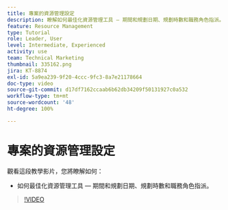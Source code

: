 ```yaml
---
title: 專案的資源管理設定
description: 瞭解如何最佳化資源管理工具 — 期間和規劃日期、規劃時數和職務角色指派。
feature: Resource Management
type: Tutorial
role: Leader, User
level: Intermediate, Experienced
activity: use
team: Technical Marketing
thumbnail: 335162.png
jira: KT-8874
exl-id: 5a9ea239-9f20-4ccc-9fc3-8a7e21178664
doc-type: video
source-git-commit: d17df7162ccaab6b62db34209f50131927c0a532
workflow-type: tm+mt
source-wordcount: '48'
ht-degree: 100%

---
```


# 專案的資源管理設定

觀看這段教學影片，您將瞭解如何：

* 如何最佳化資源管理工具 — 期間和規劃日期、規劃時數和職務角色指派。

>[!VIDEO](https://video.tv.adobe.com/v/335162/?quality=12&learn=on&enablevpops)
